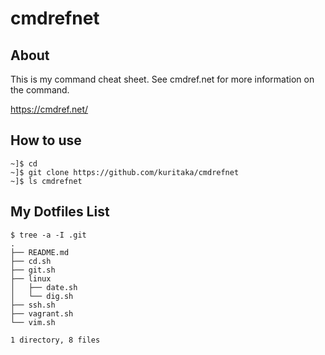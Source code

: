 # cmdrefnet


## About
This is my command cheat sheet.
See cmdref.net for more information on the command.

https://cmdref.net/


## How to use

```
~]$ cd
~]$ git clone https://github.com/kuritaka/cmdrefnet
~]$ ls cmdrefnet
```


## My Dotfiles List

```
$ tree -a -I .git
.
├── README.md
├── cd.sh
├── git.sh
├── linux
│   ├── date.sh
│   └── dig.sh
├── ssh.sh
├── vagrant.sh
└── vim.sh

1 directory, 8 files
```



